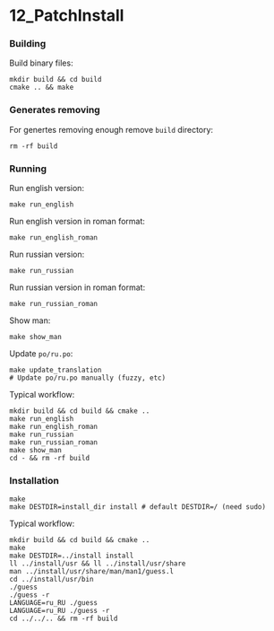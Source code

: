 # 12_PatchInstall

### Building

Build binary files:
```shell
mkdir build && cd build
cmake .. && make
```

### Generates removing

For genertes removing enough remove `build` directory:
```shell
rm -rf build
```

### Running

Run english version:
```shell
make run_english
```

Run english version in roman format:
```shell
make run_english_roman
```

Run russian version:
```shell
make run_russian
```

Run russian version in roman format:
```shell
make run_russian_roman
```

Show man:
```shell
make show_man
```

Update `po/ru.po`:
```
make update_translation
# Update po/ru.po manually (fuzzy, etc)
```

Typical workflow:
```
mkdir build && cd build && cmake ..
make run_english
make run_english_roman
make run_russian
make run_russian_roman
make show_man
cd - && rm -rf build
```

### Installation

```shell
make
make DESTDIR=install_dir install # default DESTDIR=/ (need sudo)
```

Typical workflow:
```
mkdir build && cd build && cmake ..
make
make DESTDIR=../install install
ll ../install/usr && ll ../install/usr/share
man ../install/usr/share/man/man1/guess.l
cd ../install/usr/bin
./guess
./guess -r
LANGUAGE=ru_RU ./guess
LANGUAGE=ru_RU ./guess -r
cd ../../.. && rm -rf build
```
